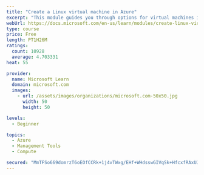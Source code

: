 ```yaml
---
title: "Create a Linux virtual machine in Azure"
excerpt: "This module guides you through options for virtual machines in Azure, creating and connecting a Linux virtual machine, and configuring your network settings."
webUrl: https://docs.microsoft.com/en-us/learn/modules/create-linux-virtual-machine-in-azure/
type: course
price: Free
length: PT1H26M
ratings:
  count: 10928
  average: 4.703331
heat: 55

provider:
  name: Microsoft Learn
  domain: microsoft.com
  images:
    - url: /assets/images/organizations/microsoft.com-50x50.jpg
      width: 50
      height: 50

levels:
  - Beginner

topics:
  - Azure
  - Management Tools
  - Compute

secured: "MmTFSo669domrzT6oEOfCCRk+1j4vTWxg/EHf+WHdsswGIVqSk+HfcxfRAxUJ5v5QE1rFibyBBrf9RqlBUeemEFxaAEc3FIKMRRhI983er+m2Mzc0b4qod18wMNlJo9h4XKutnZL/AQ7XW3qu1sl5LKzfrRF7O9eOrsBDPneNVtjyoEs9GMtjGqlHh4X9tDqebPdZAubHLvG51CGi3RAevguox8Lt3FEM5xYEr8zTQHcwmEae79XC//KUt/4fSkAFSjzgCTUwLFXiNPq8DZJ1ZYRd8F7UyBNSJztnW3+tnJvwx7fvltE7J5m7blRWiVd9DLxuH1oaQauqHswboSkHuEjxFswrD5y0y6oEoYpxmDL4L8mEHaQpBp/tkwElFIAziseCMr0xpT7SGheRlC9fy7+KEXoo0AUhYTf2jsCkis=;H8HM0C8htEMNbZP64m3LLg=="
---
```


